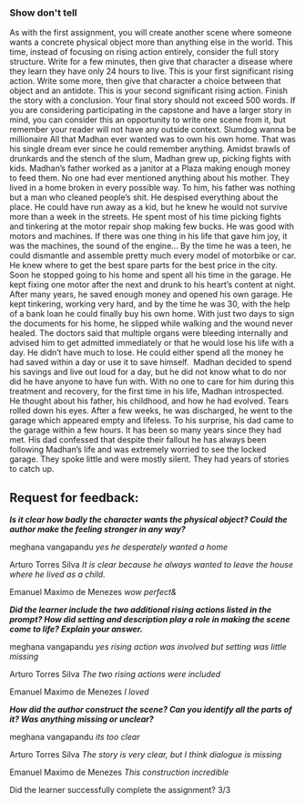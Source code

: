 ### Show don't tell

As with the first assignment, you will create another scene where someone wants a concrete physical object more than anything else in the world. This time, instead of focusing on rising action entirely, consider the full story structure.
Write for a few minutes, then give that character a disease where they learn they have only 24 hours to live. This is your first significant rising action.
Write some more, then give that character a choice between that object and an antidote. This is your second significant rising action.
Finish the story with a conclusion. Your final story should not exceed 500 words. If you are considering participating in the capstone and have a larger story in mind, you can consider this an opportunity to write one scene from it, but remember your reader will not have any outside context.
Slumdog wanna be millionaire
All that Madhan ever wanted was to own his own home. That was his single dream ever since he could remember anything.
Amidst brawls of drunkards and the stench of the slum, Madhan grew up, picking fights with kids. Madhan’s father worked as a janitor at a Plaza making enough money to feed them. No one had ever mentioned anything about his mother. They lived in a home broken in every possible way.
To him, his father was nothing but a man who cleaned people’s shit. He despised everything about the place. He could have run away as a kid, but he knew he would not survive more than a week in the streets. He spent most of his time picking fights and tinkering at the motor repair shop making few bucks. He was good with motors and machines. If there was one thing in his life that gave him joy, it was the machines, the sound of the engine…
By the time he was a teen, he could dismantle and assemble pretty much every model of motorbike or car. He knew where to get the best spare parts for the best price in the city. Soon he stopped going to his home and spent all his time in the garage. He kept fixing one motor after the next and drunk to his heart’s content at night.
After many years, he saved enough money and opened his own garage. He kept tinkering, working very hard, and by the time he was 30, with the help of a bank loan he could finally buy his own home.
With just two days to sign the documents for his home, he slipped while walking and the wound never healed. The doctors said that multiple organs were bleeding internally and advised him to get admitted immediately or that he would lose his life with a day. He didn’t have much to lose. He could either spend all the money he had saved within a day or use it to save himself. 
Madhan decided to spend his savings and live out loud for a day, but he did not know what to do nor did he have anyone to have fun with. With no one to care for him during this treatment and recovery, for the first time in his life, Madhan introspected. He thought about his father, his childhood, and how he had evolved. Tears rolled down his eyes.
After a few weeks, he was discharged, he went to the garage which appeared empty and lifeless. To his surprise, his dad came to the garage within a few hours. It has been so many years since they had met. His dad confessed that despite their fallout he has always been following Madhan’s life and was extremely worried to see the locked garage. They spoke little and were mostly silent. They had years of stories to catch up.

## Request for feedback: 

***Is it clear how badly the character wants the physical object? Could the author make the feeling stronger in any way?***

meghana vangapandu
*yes he desperately wanted a home*

Arturo Torres Silva
*It is clear because he always wanted to leave the house where he lived as a child.*

Emanuel Maximo de Menezes
*wow perfect&*


***Did the learner include the two additional rising actions listed in the prompt? How did setting and description play a role in making the scene come to life? Explain your answer.***

meghana vangapandu
*yes rising action was involved but setting was little missing*

Arturo Torres Silva
*The two rising actions were included*

Emanuel Maximo de Menezes
*I loved*


***How did the author construct the scene? Can you identify all the parts of it? Was anything missing or unclear?***

meghana vangapandu
*its too clear*

Arturo Torres Silva
*The story is very clear, but I think dialogue is missing*

Emanuel Maximo de Menezes
*This construction incredible*


Did the learner successfully complete the assignment?
3/3